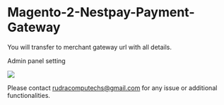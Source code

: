 # Magento-2-Nestpay-Payment-Gateway
You will transfer to merchant gateway url with all details.

Admin panel setting

<p>
 <img src="/rudracomputech/Magento-2-Nestpay-Payment-Gateway/blob/master/adminscreen1.png?raw=true" />

</p>

Please contact rudracomputechs@gmail.com for any issue or additional functionalities.
